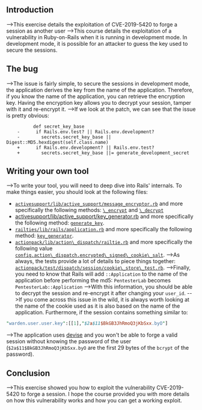 ## Introduction
-->This exercise details the exploitation of CVE-2019-5420 to forge a session as another user
-->This course details the exploitation of a vulnerability in Ruby-on-Rails when it is running in development mode. In development mode, it is possible for an attacker to guess the key used to secure the sessions.

## The bug
-->The issue is fairly simple, to secure the sessions in development mode, the application derives the key from the name of the application. Therefore, if you know the name of the application, you can retrieve the encryption key. Having the encryption key allows you to decrypt your session, tamper with it and re-encrypt it.
-->If we look at the patch, we can see that the issue is pretty obvious:
```
	      def secret_key_base
	-      if Rails.env.test? || Rails.env.development?
	-        secrets.secret_key_base || Digest::MD5.hexdigest(self.class.name)
	+      if Rails.env.development? || Rails.env.test?
	+        secrets.secret_key_base ||= generate_development_secret
```

## Writing your own tool
-->To write your tool, you will need to deep dive into Rails' internals. To make things easier, you should look at the following files:
-   [`activesupport/lib/active_support/message_encryptor.rb`](https://github.com/rails/rails/blob/v5.2.2/activesupport/lib/active_support/message_encryptor.rb) and more specifically the following methods: [`\_encrypt`](https://github.com/rails/rails/blob/v5.2.2/activesupport/lib/active_support/message_encryptor.rb#L166) and [`\_decrypt`](https://github.com/rails/rails/blob/v5.2.2/activesupport/lib/active_support/message_encryptor.rb#L166)
-   [activesupport/lib/active_support/key_generator.rb](https://github.com/rails/rails/blob/v5.2.2/activesupport/lib/active_support/key_generator.rb) and more specifically the following method: [`generate_key`](https://github.com/rails/rails/blob/v5.2.2/activesupport/lib/active_support/key_generator.rb#L22).
-   [`railties/lib/rails/application.rb`](https://github.com/rails/rails/blob/v5.2.2/railties/lib/rails/application.rb) and more specifically the following method: [`key_generator`](https://github.com/rails/rails/blob/v5.2.2/railties/lib/rails/application.rb#L172).
-   [`actionpack/lib/action\_dispatch/railtie.rb`](https://github.com/rails/rails/blob/v5.2.2/actionpack/lib/action_dispatch/railtie.rb) and more specifically the following value [`config.action\_dispatch.encrypted\_signed\_cookie\_salt`](https://github.com/rails/rails/blob/v5.2.2/actionpack/lib/action_dispatch/railtie.rb#L21).
-->As always, the tests provide a lot of details to piece things together: [`actionpack/test/dispatch/session/cookie\_store\_test.rb`](https://github.com/rails/rails/blob/v5.2.2/actionpack/test/dispatch/session/cookie_store_test.rb).
-->Finally, you need to know that Rails will add `::Application` to the name of the application before performing the md5: `PentesterLab` becomes `PentesterLab::Application`
-->With this information, you should be able to decrypt the session and re-encrypt it after changing your `user_id`.
-->If you come across this issue in the wild, it is always worth looking at the name of the cookie used as it is also based on the name of the application. Furthermore, if the session contains something similar to:
```perl
"warden.user.user.key":[[1],"$2a$11$BkGB3JhRmoQ3jKbSxx.byO"]
```
-->The application uses [devise](https://github.com/plataformatec/devise) and you won't be able to forge a valid session without knowing the password of the user (`$2a$11$BkGB3JhRmoQ3jKbSxx.byO` are the first 29 bytes of the `bcrypt` of the password).

## Conclusion
-->This exercise showed you how to exploit the vulnerability CVE-2019-5420 to forge a session. I hope the course provided you with more details on how this vulnerability works and how you can get a working exploit.